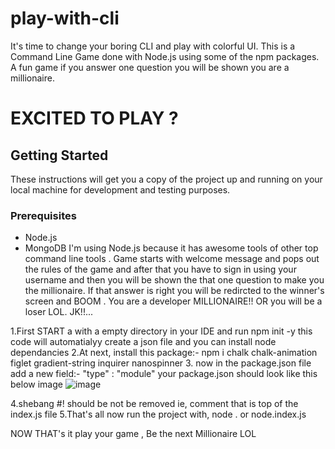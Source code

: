 # play-with-cli
It's time to change your boring CLI and play with colorful UI. This is a Command Line Game done with Node.js using some of the npm packages. A fun game if you answer one question you will be shown you are a millionaire.

# EXCITED TO PLAY ?

## Getting Started
These instructions will get you a copy of the project up and running on your local machine for development and testing purposes.
### Prerequisites
- Node.js
- MongoDB
I'm using Node.js because it has awesome tools of other top command line tools .
Game starts with welcome message and pops out the rules of the game and after that you have to sign in using your username and then you will be shown the that one question to make you the millionaire. If that answer is right you will be redircted to the winner's screen and BOOM . You are a developer MILLIONAIRE!! OR you will be a loser LOL. JK!!...

1.First START a with a empty directory in your IDE and run npm init -y this code will automatialyy create a json file and you can install node dependancies
2.At next, install this package:-  npm i chalk chalk-animation figlet gradient-string inquirer nanospinner
3. now in the package.json file add a new field:- "type" : "module"
your package.json should look like this below image
![image](https://user-images.githubusercontent.com/105366317/231995948-eed820c2-4955-462a-ae1e-a647192b621c.png)

4.shebang #! should be not be removed ie, comment that is top of the index.js file
5.That's all now run the project with, node . 
or node.index.js 

NOW THAT's it play your game , Be the next Millionaire LOL


